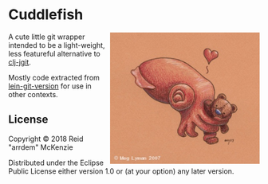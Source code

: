 # Cuddlefish
<img align="right" src="https://github.com/arrdem/cuddlefish/raw/master/etc/cuddlefish.jpg" width=300/>

A cute little git wrapper intended to be a light-weight, less
featureful alternative to
[clj-jgit](https://github.com/clj-jgit/clj-jgit).

Mostly code extracted from
[lein-git-version](https://github.com/arrdem/lein-git-version) for use
in other contexts.

## License

Copyright © 2018 Reid "arrdem" McKenzie

Distributed under the Eclipse Public License either version 1.0 or (at
your option) any later version.
